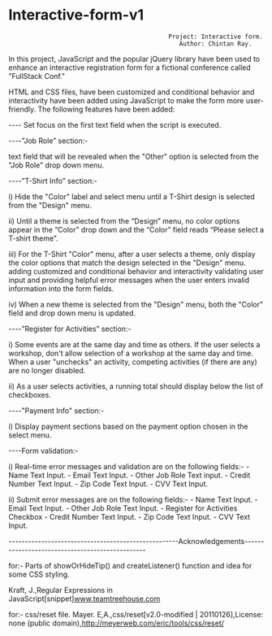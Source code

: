 # Interactive-form-v1

                                                Project: Interactive form.
                                                   Author: Chintan Ray.

In this project, JavaScript and the popular jQuery library have been used to enhance an interactive registration form for a fictional conference called "FullStack Conf."

HTML and CSS files, have been customized and conditional behavior and interactivity have been added using JavaScript to make the form more user-friendly. The following features have been added:

---- Set focus on the first text field when the script is executed.

----”Job Role” section:-

text field that will be revealed when the "Other" option is selected from the "Job Role" drop down menu.

----”T-Shirt Info” section:-

i) Hide the "Color" label and select menu until a T-Shirt design is selected from the "Design" menu.

ii) Until a theme is selected from the “Design” menu, no color options appear in the “Color” drop down and the “Color” field reads “Please select a T-shirt theme”.

iii) For the T-Shirt "Color" menu, after a user selects a theme, only display the color options that match the design selected in the "Design" menu.
adding customized and conditional behavior and interactivity
validating user input and providing helpful error messages when the user enters invalid information into the form fields.

iv) When a new theme is selected from the "Design" menu, both the "Color" field and drop down menu is updated.

----”Register for Activities” section:-

i) Some events are at the same day and time as others. If the user selects a workshop, don't allow selection of a workshop at the same day and time. When a user "unchecks" an activity, competing activities (if there are any) are no longer disabled.

ii) As a user selects activities, a running total should display below the list of checkboxes.

----"Payment Info" section:-

i) Display payment sections based on the payment option chosen in the select menu.

----Form validation:-

i) Real-time error messages and validation are on the following fields:- - Name Text Input. - Email Text Input. - Other Job Role Text input. - Credit Number Text Input. - Zip Code Text Input. - CVV Text Input.

ii) Submit error messages are on the following fields:- - Name Text Input. - Email Text Input. - Other Job Role Text Input. - Register for Activities Checkbox - Credit Number Text Input. - Zip Code Text Input. - CVV Text Input.

----------------------------------------------------Acknowledgements------------------------------------------------

for:- Parts of showOrHideTip() and createListener() function and idea for some CSS styling.

Kraft, J.,Regular Expressions in JavaScript[snippet]www.teamtreehouse.com

for:- css/reset file.
Mayer. E,A.,css/reset[v2.0-modified | 20110126],License: none (public domain),http://meyerweb.com/eric/tools/css/reset/
